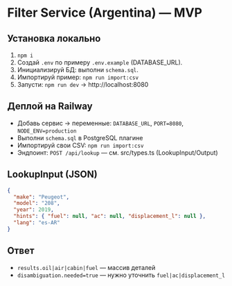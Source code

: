 # Filter Service (Argentina) — MVP

## Установка локально
1. `npm i`
2. Создай `.env` по примеру `.env.example` (DATABASE_URL).
3. Инициализируй БД: выполни `schema.sql`.
4. Импортируй пример: `npm run import:csv`
5. Запусти: `npm run dev` → http://localhost:8080

## Деплой на Railway
- Добавь сервис → переменные: `DATABASE_URL`, `PORT=8080`, `NODE_ENV=production`
- Выполни `schema.sql` в PostgreSQL плагине
- Импортируй свои CSV: `npm run import:csv`
- Эндпоинт: `POST /api/lookup` — см. src/types.ts (LookupInput/Output)

## LookupInput (JSON)
```json
{
  "make": "Peugeot",
  "model": "208",
  "year": 2019,
  "hints": { "fuel": null, "ac": null, "displacement_l": null },
  "lang": "es-AR"
}
```

## Ответ
- `results.oil|air|cabin|fuel` — массив деталей
- `disambiguation.needed=true` — нужно уточнить `fuel|ac|displacement_l`
